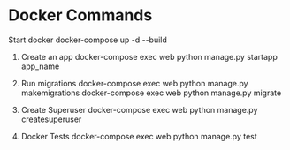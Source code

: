 # Docker Commands

Start docker
docker-compose up -d --build

1. Create an app
docker-compose exec web python manage.py startapp app_name

2. Run migrations
docker-compose exec web python manage.py makemigrations
docker-compose exec web python manage.py migrate

3. Create Superuser
docker-compose exec web python manage.py createsuperuser

4. Docker Tests
docker-compose exec web python manage.py test